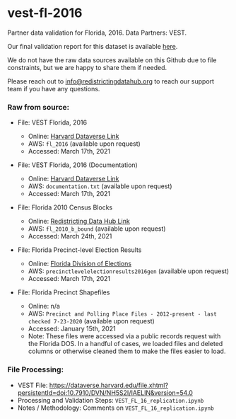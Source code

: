 # vest-fl-2016
Partner data validation for Florida, 2016. Data Partners: VEST. 

Our final validation report for this dataset is available [here](https://redistrictingdatahub.org/dataset/vest-2016-florida-precinct-and-election-results/). 

We do not have the raw data sources available on this Github due to file constraints, but we are happy to share them if needed. 

Please reach out to info@redistrictingdatahub.org to reach our support team if you have any questions.

### **Raw from source:**
- File: VEST Florida, 2016
  - Online: [Harvard Dataverse Link](https://dataverse.harvard.edu/file.xhtml?persistentId=doi:10.7910/DVN/NH5S2I/IAELIN&version=54.0)
  - AWS: `fl_2016` (available upon request)
  - Accessed: March 17th, 2021

- File: VEST Florida, 2016 (Documentation)
  - Online: [Harvard Dataverse Link](https://dataverse.harvard.edu/file.xhtml?fileId=4441609&version=54.0)
  - AWS: `documentation.txt` (available upon request)
  - Accessed: March 17th, 2021

- File: Florida 2010 Census Blocks
  - Online: [Redistricting Data Hub Link](https://www.redistrictingdatahub.org/state/florida/)
  - AWS: `fl_2010_b_bound` (available upon request)
  - Accessed: March 24th, 2021

- File: Florida Precinct-level Election Results
  - Online: [Florida Division of Elections](https://dos.myflorida.com/elections/data-statistics/elections-data/precinct-level-election-results/)
  - AWS: `precinctlevelelectionresults2016gen` (available upon request)
  - Accessed: March 17th, 2021

- File: Florida Precinct Shapefiles
  - Online: n/a
  - AWS: `Precinct and Polling Place Files - 2012-present - last checked 7-23-2020` (available upon request)
  - Accessed: January 15th, 2021
  - Note: These files were accessed via a public records request with the Florida DOS. In a handful of cases, we loaded files and deleted columns or otherwise cleaned them to make the files easier to load.
 
### **File Processing:**
- VEST File: https://dataverse.harvard.edu/file.xhtml?persistentId=doi:10.7910/DVN/NH5S2I/IAELIN&version=54.0
- Processing and Validation Steps: `VEST_FL_16_replication.ipynb`
- Notes / Methodology: Comments on `VEST_FL_16_replication.ipynb`
